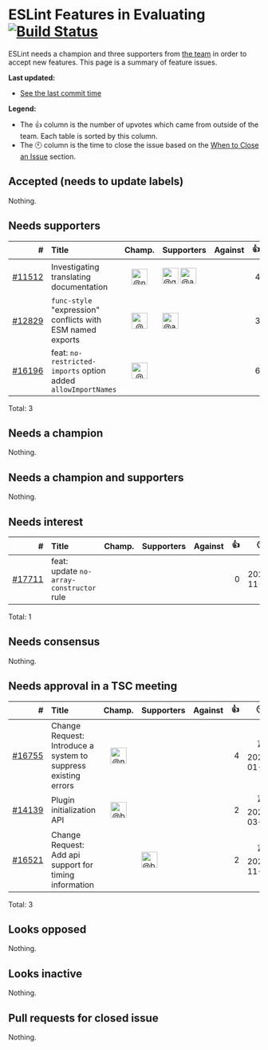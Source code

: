 # ESLint Features in Evaluating [![Build Status](https://github.com/mysticatea/eslint-evaluating-issues/workflows/Build/badge.svg)](https://github.com/mysticatea/eslint-evaluating-issues/actions)

ESLint needs a champion and three supporters from [the team](https://github.com/eslint/eslint#team) in order to accept new features.
This page is a summary of feature issues.

**Last updated:**

- [See the last commit time](https://github.com/mysticatea/eslint-evaluating-issues/commits/master/README.md)

**Legend:**

- The 👍 column is the number of upvotes which came from outside of the team. Each table is sorted by this column.
- The 🕙 column is the time to close the issue based on the [When to Close an Issue](https://eslint.org/docs/maintainer-guide/issues#when-to-close-an-issue) section.

## Accepted (needs to update labels)

Nothing.

## Needs supporters

| # | Title | Champ. | Supporters | Against | 👍 | 🕙 |
|--:|:------|:------:|:-----------|:--------|---:|:--:|
| [#11512](https://github.com/eslint/eslint/issues/11512) | Investigating translating documentation | <img alt="@nzakas" src="https://github.com/nzakas.png" width="32px" height="32px"> | <img alt="@g-plane" src="https://github.com/g-plane.png" width="32px" height="32px"> <img alt="@aladdin-add" src="https://github.com/aladdin-add.png" width="32px" height="32px"> |  | 4 | ⌛ 2019-04-05 |
| [#12829](https://github.com/eslint/eslint/issues/12829) | `func-style` "expression" conflicts with ESM named exports | <img alt="@mdjermanovic" src="https://github.com/mdjermanovic.png" width="32px" height="32px"> | <img alt="@anikethsaha" src="https://github.com/anikethsaha.png" width="32px" height="32px"> |  | 3 | ⌛ 2020-02-15 |
| [#16196](https://github.com/eslint/eslint/pull/16196) | feat: `no-restricted-imports` option added `allowImportNames` | <img alt="@mdjermanovic" src="https://github.com/mdjermanovic.png" width="32px" height="32px"> |  |  | 6 | ⌛ 2022-09-02 |

Total: 3

## Needs a champion

Nothing.

## Needs a champion and supporters

Nothing.

## Needs interest

| # | Title | Champ. | Supporters | Against | 👍 | 🕙 |
|--:|:------|:------:|:-----------|:--------|---:|:--:|
| [#17711](https://github.com/eslint/eslint/pull/17711) | feat: update `no-array-constructor` rule |  |  |  | 0 | 2023-11-25 |

Total: 1

## Needs consensus

Nothing.

## Needs approval in a TSC meeting

| # | Title | Champ. | Supporters | Against | 👍 | 🕙 |
|--:|:------|:------:|:-----------|:--------|---:|:--:|
| [#16755](https://github.com/eslint/eslint/issues/16755) | Change Request: Introduce a system to suppress existing errors | <img alt="@nzakas" src="https://github.com/nzakas.png" width="32px" height="32px"> |  |  | 4 | ⌛ 2023-01-27 |
| [#14139](https://github.com/eslint/eslint/issues/14139) | Plugin initialization API | <img alt="@btmills" src="https://github.com/btmills.png" width="32px" height="32px"> |  |  | 2 | ⌛ 2021-03-18 |
| [#16521](https://github.com/eslint/eslint/issues/16521) | Change Request: Add api support for timing information  |  | <img alt="@bmish" src="https://github.com/bmish.png" width="32px" height="32px"> |  | 2 | ⌛ 2022-11-29 |

Total: 3

## Looks opposed

Nothing.

## Looks inactive

Nothing.

## Pull requests for closed issue

Nothing.

